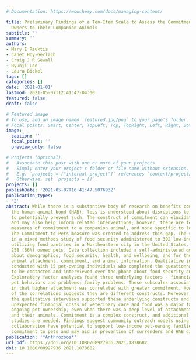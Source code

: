 ```yaml
---
# Documentation: https://wowchemy.com/docs/managing-content/

title: Preliminary Findings of a Ten-Item Scale to Assess the Commitment of Low-Income
  Owners to Their Companion Animals
subtitle: ''
summary: ''
authors:
- Mary E Rauktis
- Janet Hoy-Gerlach
- Craig J R Sewall
- Hyunji Lee
- Laura Bickel
tags: []
categories: []
date: '2021-01-01'
lastmod: 2021-05-07T12:41:47-04:00
featured: false
draft: false

# Featured image
# To use, add an image named `featured.jpg/png` to your page's folder.
# Focal points: Smart, Center, TopLeft, Top, TopRight, Left, Right, BottomLeft, Bottom, BottomRight.
image:
  caption: ''
  focal_point: ''
  preview_only: false

# Projects (optional).
#   Associate this post with one or more of your projects.
#   Simply enter your project's folder or file name without extension.
#   E.g. `projects = ["internal-project"]` references `content/project/deep-learning/index.md`.
#   Otherwise, set `projects = []`.
projects: []
publishDate: '2021-05-07T16:41:47.507693Z'
publication_types:
- '2'
abstract: While there is a substantive body of research on benefits conveyed via
  the human animal bond (HAB), less is understood about disruptions to HAB and how
  to potentially prevent such. The construct of commitment can elucidate such scenarios
  and may also help inform related interventions; however, there are few empirical
  measures of commitment to a companion animal, and none specific to low-income owners.
  The Commitment to Pets measure was created to address this gap. The scale was included
  in a mixed methods study of food security administered to 392 low-income adults
  utilizing food pantries in a Northeastern city in the United States. Of this number,
  258 (66%) owned pets. Data collection included a self-administered questionnaire
  about demographics, food security, health, and wellbeing, and for those with pets,
  animal attachment, commitment, and animal information. Qualitative interviews were
  conducted with 15 pet-owning individuals who completed the questionnaire and agreed
  to be contacted and interviewed over the phone about food security and their pets.
  Exploratory factor analyses found three underlying factors - financial costs/burdens;
  pet behaviors and problems; family problems. These subscales associated with attachment
  in that higher attachment was correlated with greater commitment. However, the value
  of the correlations suggests they are different constructs. Moreover, analysis of
  the qualitative interviews supported these underlying constructs and suggested that
  unexpected financial costs of veterinary care and food was a major factor in considering
  ongoing pet ownership, even when there was a deep level of attachment between humans
  and their animals. Commitment is a complex construct, and additional measurement
  studies are needed. Findings suggest community outreach models using cross?systems
  collaboration have potential to support low-income pet-owning families in their
  commitment to pets and may aid in prevention of surrenders and HAB disruptions.'
publication: '*Anthrozoös*'
url_pdf: https://doi.org/10.1080/08927936.2021.1878682
doi: 10.1080/08927936.2021.1878682
---
```

